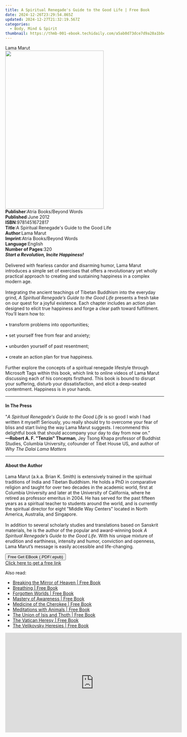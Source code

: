 ```yaml
---
title: A Spiritual Renegade's Guide to the Good Life | Free Book
date: 2024-12-26T23:29:54.865Z
updated: 2024-12-27T21:32:19.567Z
categories:
  - Body, Mind & Spirit
thumbnail: https://thmb-001-ebook.techidaily.com/a5ab0d73dce7d9a28a1bbe6821375b51d6b3b5917f5ad57e3ed22fb060788ffb.jpg
---
```

<main id="book-container">
  <div class="flex flex-col">
    <div class="book-brief flex-1 py-6 px-4 sm:p-6 md:py-10 md:px-8">
      <!-- brief-->
      <div class="book-brief-main">Lama Marut</div>
    </div>
    <div
      class="book-meta-info flex-1 grid gap-4 col-start-1 col-end-3 row-start-1 sm:mb-6 sm:grid-cols-4 lg:gap-6 lg:col-start-2 lg:row-end-6 lg:row-span-6 lg:mb-0"
    >
      <div
        class="book-meta-info-left place-content-center mt-4 p-4 text-sm leading-6 col-start-2 col-span-2 dark:text-slate-400"
      >
        <img
          class="w-full h-500 object-cover rounded-lg sm:h-255 sm:col-span-2 lg:col-span-full"
          src="https://img-001-ebook.techidaily.com/c5888ab8eb2fb79483eccefd85f509ff5a87eab99698003d6cc3b4ddf64985c1.jpg"
          alt=""
          width="312"
          height="500"
        />
      </div>
      <div
        class="book-meta-info-right mt-2 col-start-1 row-start-2 col-span-3 self-center"
      >
        <!-- meta data  -->
        <div class="flex flex-col px-4 md:px-8">
          <div class="flex-1">
            <strong>Publisher</strong>:<span class="px-2"
              >Atria Books/Beyond Words</span
            >
          </div>
          <div class="flex-1">
            <strong>Published</strong>:<span class="px-2">June 2012</span>
          </div>
          <div class="flex-1">
            <strong>ISBN</strong>:<span class="px-2">9781451672817</span>
          </div>
          <div class="flex-1">
            <strong>Title</strong>:<span class="px-2"
              >A Spiritual Renegade&#39;s Guide to the Good Life</span
            >
          </div>
          <div class="flex-1">
            <strong>Author</strong>:<span class="px-2">Lama Marut</span>
          </div>
          <div class="flex-1">
            <strong>Imprint</strong>:<span class="px-2"
              >Atria Books/Beyond Words</span
            >
          </div>
          <div class="flex-1">
            <strong>Language</strong>:<span class="px-2">English</span>
          </div>
          <div class="flex-1">
            <strong>Number of Pages</strong>:<span class="px-2">320</span>
          </div>
        </div>
      </div>
    </div>
    <div class="book-description flex-1 py-6 px-4 sm:p-6 md:py-10 md:px-8">
      <div class="book-description-main">
        <div accordion-content="" id="description">
          <b><i>Start a Revolution, Incite Happiness!</i></b>
          <br /><br />Delivered with fearless candor and disarming humor, Lama
          Marut introduces a simple set of exercises that offers a revolutionary
          yet wholly practical approach to creating and sustaining happiness in
          a complex modern age. <br /><br />Integrating the ancient teachings of
          Tibetan Buddhism into the everyday grind,
          <i>A Spiritual Renegade’s Guide to the Good Life </i>presents a fresh
          take on our quest for a joyful existence. Each chapter includes an
          action plan designed to elicit true happiness and forge a clear path
          toward fulfillment. You’ll learn how to: <br /><br />• transform
          problems into opportunities; <br /><br />• set yourself free from fear
          and anxiety; <br /><br />• unburden yourself of past resentment;
          <br /><br />• create an action plan for true happiness.
          <br /><br />Further explore the concepts of a spiritual renegade
          lifestyle through Microsoft Tags within this book, which link to
          online videos of Lama Marut discussing each of his concepts firsthand.
          This book is bound to disrupt your suffering, disturb your
          dissatisfaction, and elicit a deep-seated contentment. Happiness is in
          your hands.
        </div>
        <div class="accordion-fader"></div>
      </div>
    </div>
    <div class="book-excerpts flex-1 py-6 px-4 sm:p-6 md:py-10 md:px-8">
      <!-- excerpts-->
      <div class="book-excerpts-main">
        <hr />
        <h4 class="placeholder placeholder-heading">
          <span>In The Press</span>
        </h4>
        <p>
          "<i>A Spiritual Renegade's Guide to the Good Life</i> is so good I
          wish I had written it myself! Seriously, you really should try to
          overcome your fear of bliss and start living the way Lama Marut
          suggests. I recommend this delightful book that should accompany your
          day to day from now on." <br />
          <b>—Robert A. F. "Tenzin" Thurman</b>, Jey Tsong Khapa professor of
          Buddhist Studies, Columbia University, cofounder of Tibet House US,
          and author of <i>Why The Dalai Lama Matters</i>
        </p>
      </div>
    </div>
    <div class="book-about-author flex-1 py-6 px-4 sm:p-6 md:py-10 md:px-8">
      <!-- about author-->
      <div class="book-main-author-main">
        <hr />
        <h4 class="placeholder placeholder-heading">
          <span>About the Author</span>
        </h4>
        <p>
          Lama Marut (a.k.a. Brian K. Smith) is extensively trained in the
          spiritual traditions of India and Tibetan Buddhism. He holds a PhD in
          comparative religion and taught for over two decades in the academic
          world, first at Columbia University and later at the University of
          California, where he retired as professor emeritus in 2004. He has
          served for the past fifteen years as a spiritual teacher to students
          around the world, and is currently the spiritual director for eight
          "Middle Way Centers" located in North America, Australia, and
          Singapore.<br /><br />In addition to several scholarly studies and
          translations based on Sanskrit materials, he is the author of the
          popular and award-winning book&nbsp;<i
            >A Spiritual Renegade’s Guide to the Good Life</i
          >. With his unique mixture of erudition and earthiness, intensity and
          humor, conviction and openness, Lama Marut’s message is easily
          accessible and life-changing.
        </p>
      </div>
    </div>
    <div class="book-free-get flex-1 py-6 px-4 sm:p-6 md:py-10 md:px-8">
      <button
        id="btn-free-get"
        class="bg-blue-500 hover:bg-blue-700 text-white font-bold py-2 px-4 rounded"
      >
        Free Get EBook (.PDF/.epub)
      </button>
      <div id="countdown-display" class="px-2 text-lg mt-2"></div>
      <a
        id="free-link"
        class="hidden bg-blue-500 hover:bg-blue-700 text-white font-bold py-2 px-4 rounded"
        href="https://www.ebooks.com/en-us/book/797104/a-spiritual-renegade-s-guide-to-the-good-life/lama-marut/"
        target="_blank"
        >Click here to get a free link</a
      >
    </div>
    <script>
      let countdownTime = 0;
      let countdownInterval = null;
      document
        .getElementById('btn-free-get')
        .addEventListener('click', startCountdown);
      function startCountdown() {
        countdownTime = new Date().getTime() + 60000 * 3;
        countdownInterval = setInterval(updateCountdown, 1000);
        document.getElementById('btn-free-get').disabled = true;
        document
          .getElementById('btn-free-get')
          .classList.add('bg-gray-500', 'cursor-not-allowed');
      }
      function updateCountdown() {
        let currentTime = new Date().getTime();
        let timeLeft = countdownTime - currentTime;
        let secondsLeft = Math.floor(timeLeft / 1000);
        document.getElementById('countdown-display').innerHTML =
          `Remaining time: ${secondsLeft} seconds.`;
        if (secondsLeft <= 0) {
          clearInterval(countdownInterval);
          document.getElementById('btn-free-get').classList.add('hidden');
          document.getElementById('free-link').classList.remove('hidden');
          document.getElementById('countdown-display').innerHTML = '';
        }
      }
    </script>
  </div>
</main>

<ins class="adsbygoogle"
      style="display:block"
      data-ad-client="ca-pub-7571918770474297"
      data-ad-slot="8358498916"
      data-ad-format="auto"
      data-full-width-responsive="true"></ins>
    

<span class="atpl-alsoreadstyle">Also read:</span>
<div><ul>
<li><a href="https://novels-ebooks.techidaily.com/95782458-9781591438137-breaking-the-mirror-of-heaven/"><u>Breaking the Mirror of Heaven | Free Book</u></a></li>
<li><a href="https://novels-ebooks.techidaily.com/95782456-9781591438427-breathing/"><u>Breathing | Free Book</u></a></li>
<li><a href="https://novels-ebooks.techidaily.com/95782466-9781591438922-forgotten-worlds/"><u>Forgotten Worlds | Free Book</u></a></li>
<li><a href="https://novels-ebooks.techidaily.com/95782460-9781591438625-mastery-of-awareness/"><u>Mastery of Awareness | Free Book</u></a></li>
<li><a href="https://novels-ebooks.techidaily.com/95782462-9781591439332-medicine-of-the-cherokee/"><u>Medicine of the Cherokee | Free Book</u></a></li>
<li><a href="https://novels-ebooks.techidaily.com/95782461-9781591438908-meditations-with-animals/"><u>Meditations with Animals | Free Book</u></a></li>
<li><a href="https://novels-ebooks.techidaily.com/95782463-9781591437871-the-union-of-isis-and-thoth/"><u>The Union of Isis and Thoth | Free Book</u></a></li>
<li><a href="https://novels-ebooks.techidaily.com/95782464-9781591437567-the-vatican-heresy/"><u>The Vatican Heresy | Free Book</u></a></li>
<li><a href="https://novels-ebooks.techidaily.com/95782459-9781591438939-the-velikovsky-heresies/"><u>The Velikovsky Heresies | Free Book</u></a></li>
</ul></div>

<!-- affiliate ads begin -->
<iframe width="560" height="315" src="https://www.youtube.com/embed/5OmJZ4Z8jgk?si=YIoEaPI8geoiFSYE" title="YouTube video player" frameborder="0" allow="accelerometer; autoplay; clipboard-write; encrypted-media; gyroscope; picture-in-picture; web-share" referrerpolicy="strict-origin-when-cross-origin" allowfullscreen></iframe>
<!-- affiliate ads end -->

